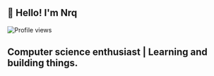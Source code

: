 ##                                      👋 Hello! I'm Nrq
![Profile views](https://komarev.com/ghpvc/?username=nrqqq&label=Profile%20views&color=0e75b6&style=flat)
##                 Computer science enthusiast | Learning and building things.
<!--
**nrqqq/nrqqq** is a ✨ _special_ ✨ repository because its `README.md` (this file) appears on your GitHub profile.

Here are some ideas to get you started:

- 🔭 I’m currently working on ...
- 🌱 I’m currently learning ...
- 👯 I’m looking to collaborate on ...
- 🤔 I’m looking for help with ...
- 💬 Ask me about ...
- 📫 How to reach me: ...
- 😄 Pronouns: ...
- ⚡ Fun fact: ...
-->
